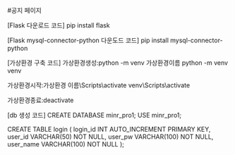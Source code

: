 #공지 페이지

[Flask 다운로드 코드]
pip install flask

[Flask mysql-connector-python 다운도드 코드]
pip install mysql-connector-python

[가상환경 구축 코드]
가상환경생성:python -m venv 가상환경이름
python -m venv venv

가상환경시작:가상환경 이름\Scripts\activate
venv\Scripts\activate

가상환경종료:deactivate

[db 생성 코드]
CREATE DATABASE minr_pro1;
USE minr_pro1;

CREATE TABLE login (
    login_id INT AUTO_INCREMENT PRIMARY KEY,
    user_id VARCHAR(50) NOT NULL,
    user_pw VARCHAR(100) NOT NULL,
    user_name VARCHAR(100) NOT NULL
);



